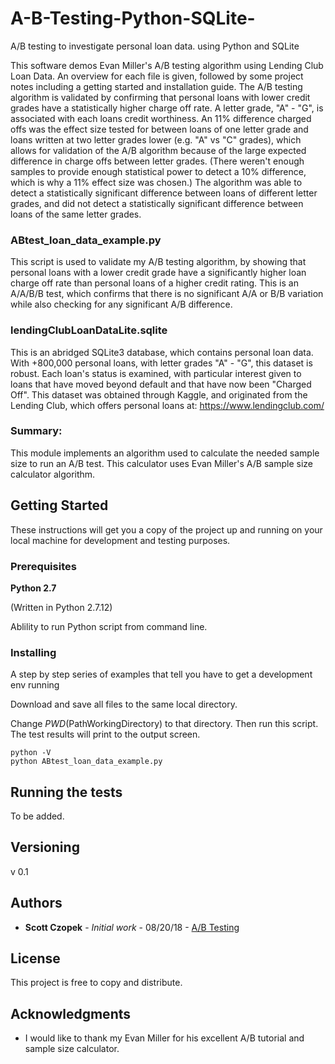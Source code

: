 # A-B-Testing-Python-SQLite-
A/B testing to investigate personal loan data.
using Python and SQLite

This software demos Evan Miller's A/B testing algorithm using Lending Club Loan Data.  An overview for each file is given, followed by some project notes including a getting started and installation guide.  The A/B testing algorithm is validated by confirming that personal loans with lower credit grades have a statistically higher charge off rate.  A letter grade, "A" - "G", is associated with each loans credit worthiness.  An 11% difference charged offs was the effect size tested for between loans of one letter grade and loans written at two letter grades lower (e.g. "A" vs "C" grades), which allows for validation of the A/B algorithm because of the large expected difference in charge offs between letter grades.  (There weren't enough samples to provide enough statistical power to detect a 10% difference, which is why a 11% effect size was chosen.)  The algorithm was able to detect a statistically significant difference between loans of different letter grades, and did not detect a statistically significant difference between loans of the same letter grades. 



### ABtest_loan_data_example.py

This script is used to validate my A/B testing algorithm, by showing that personal loans with a lower credit grade have a significantly higher loan charge off rate than personal loans of a higher credit rating.  This is an A/A/B/B test, which confirms that there is no significant A/A or B/B variation while also checking for any significant A/B difference.

### lendingClubLoanDataLite.sqlite

This is an abridged SQLite3 database, which contains personal loan data.  With +800,000 personal loans, with letter grades "A" - "G", this dataset is robust.  Each loan's status is examined, with particular interest given to loans that have moved beyond default and that have now been "Charged Off".  This dataset was obtained through Kaggle, and originated from the Lending Club, which offers personal loans at: https://www.lendingclub.com/

### Summary: 
This module implements an algorithm used to calculate the needed sample size to run an A/B test.  This calculator uses Evan Miller's A/B sample size calculator algorithm.
          
          
## Getting Started

These instructions will get you a copy of the project up and running on your local machine for development and testing purposes.

### Prerequisites

**Python 2.7**

(Written in Python 2.7.12)

Ablility to run Python script from command line.

### Installing

A step by step series of examples that tell you have to get a development env running

Download and save all files to the same local directory.

Change $PWD ($PathWorkingDirectory) to that directory. Then run this script.  The test results will print to the output screen.

```
python -V
python ABtest_loan_data_example.py
```


## Running the tests

To be added.

## Versioning

v 0.1

## Authors

* **Scott Czopek** - *Initial work* - 08/20/18 - [A/B Testing](https://github.com/sczopek/A-B-Testing-Python-SQLite-)

## License

This project is free to copy and distribute.

## Acknowledgments

* I would like to thank my Evan Miller for his excellent A/B tutorial and sample size calculator.
